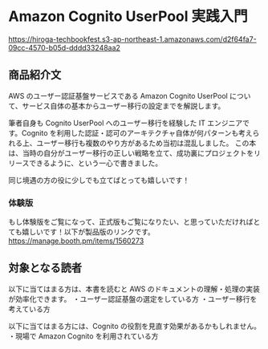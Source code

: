 # Amazon Cognito UserPool 実践入門

https://hiroga-techbookfest.s3-ap-northeast-1.amazonaws.com/d2f64fa7-09cc-4570-b05d-dddd33248aa2

## 商品紹介文

AWS のユーザー認証基盤サービスである Amazon Cognito UserPool について、サービス自体の基本からユーザー移行の設定までを解説します。

筆者自身も Cognito UserPool へのユーザー移行を経験した IT エンジニアです。Cognito を利用した認証・認可のアーキテクチャ自体が何パターンも考えられる上、ユーザー移行も複数のやり方があるため当初は混乱しました。
この本は、当時の自分がユーザー移行の正しい戦略を立て、成功裏にプロジェクトをリリースできるように、という一心で書きました。

同じ境遇の方の役に少しでも立てばとっても嬉しいです！

### 体験版

もし体験版をご覧になって、正式版もご覧になりたい、と思っていただければとても嬉しいです！以下が製品版のリンクです。
https://manage.booth.pm/items/1560273

## 対象となる読者

以下に当てはまる方は、本書を読むと AWS のドキュメントの理解・処理の実装が効率化できます。
・ユーザー認証基盤の選定をしている方
・ユーザー移行を考えている方

以下に当てはまる方には、Cognito の役割を見直す効果があるかもしれません。
・現場で Amazon Cognito を利用されている方
